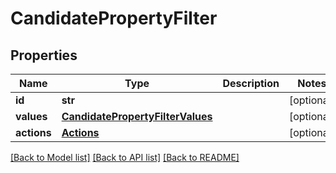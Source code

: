 # CandidatePropertyFilter

## Properties
Name | Type | Description | Notes
------------ | ------------- | ------------- | -------------
**id** | **str** |  | [optional] 
**values** | [**CandidatePropertyFilterValues**](CandidatePropertyFilterValues.md) |  | [optional] 
**actions** | [**Actions**](Actions.md) |  | [optional] 

[[Back to Model list]](../README.md#documentation-for-models) [[Back to API list]](../README.md#documentation-for-api-endpoints) [[Back to README]](../README.md)


